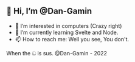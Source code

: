 ## 👋 Hi, I’m @Dan-Gamin
- 👀 I’m interested in computers (Crazy right)
- 🌱 I’m currently learning Svelte and Node.
- 📫 How to reach me: Well you see, You don't.

When the ඞ is sus.
  @Dan-Gamin - 2022

<!---
Dan-Gamin/Dan-Gamin is a ✨ special ✨ repository because its `README.md` (this file) appears on your GitHub profile.
You can click the Preview link to take a look at your changes.
--->
